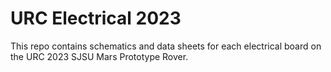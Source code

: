 # URC Electrical 2023

This repo contains schematics and data sheets for each electrical board
on the URC 2023 SJSU Mars Prototype Rover.

